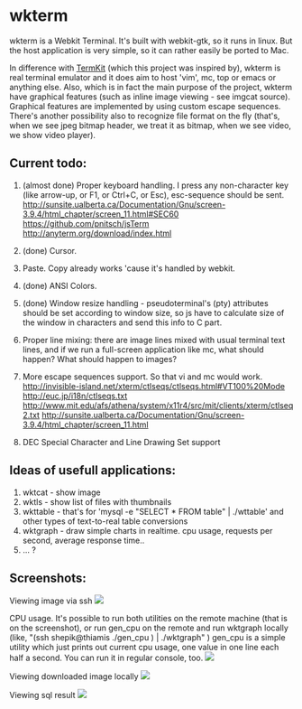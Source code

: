 # wkterm

wkterm is a Webkit Terminal. It's built with webkit-gtk, so it runs in linux. But the host application is very simple, so it can rather easily be ported to Mac.

In difference with [TermKit](https://github.com/unconed/TermKit/) (which this project was inspired by), wkterm is real terminal emulator and it does aim to host 'vim', mc, top or emacs or anything else. 
Also, which is in fact the main purpose of the project, wkterm have graphical features (such as inline image viewing - see imgcat source). Graphical features are implemented by using custom escape sequences. There's another possibility also to recognize file format on the fly (that's, when we see jpeg bitmap header, we treat it as bitmap, when we see video, we show video player).

## Current todo:

1. (almost done) Proper keyboard handling. I press any non-character key (like arrow-up, or F1, or Ctrl+C, or Esc), esc-sequence should be sent.
	http://sunsite.ualberta.ca/Documentation/Gnu/screen-3.9.4/html_chapter/screen_11.html#SEC60
	https://github.com/pnitsch/jsTerm
	http://anyterm.org/download/index.html

2. (done) Cursor.
3. Paste. Copy already works 'cause it's handled by webkit.
4. (done) ANSI Colors.
5. (done) Window resize handling - pseudoterminal's (pty) attributes should be set according to window size, so js have to calculate size of the window in characters and send this info to C part.
6. Proper line mixing: there are image lines mixed with usual terminal text lines, and if we run a full-screen application like mc, what should happen? What should happen to images?
7. More escape sequences support. So that vi and mc would work.
	http://invisible-island.net/xterm/ctlseqs/ctlseqs.html#VT100%20Mode
	http://euc.jp/i18n/ctlseqs.txt
	http://www.mit.edu/afs/athena/system/x11r4/src/mit/clients/xterm/ctlseq2.txt
	http://sunsite.ualberta.ca/Documentation/Gnu/screen-3.9.4/html_chapter/screen_11.html
8. DEC Special Character and Line Drawing Set support

## Ideas of usefull applications:

1. wktcat - show image
2. wktls - show list of files with thumbnails
3. wkttable - that's for 'mysql -e "SELECT * FROM table" | ./wttable' and other types of text-to-real table conversions
4. wktgraph - draw simple charts in realtime. cpu usage, requests per second, average response time..
4. ... ?

## Screenshots:

Viewing image via ssh
![](http://i52.tinypic.com/30w4b5g.png)

CPU usage. It's possible to run both utilities on the remote machine (that is on the screenshot), or run gen_cpu on the remote and run wktgraph locally (like,  "(ssh shepik@thiamis ./gen_cpu ) | ./wktgraph" )
gen_cpu is a simple utility which just prints out current cpu usage, one value in one line each half a second. You can run it in regular console, too.
![](http://i.imgur.com/vJXKU.png)

Viewing downloaded image locally
![](http://i51.tinypic.com/2lvgy89.png)

Viewing sql result
![](http://i53.tinypic.com/2hi9t91.png)


